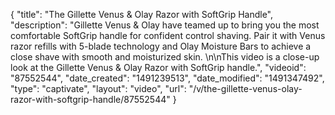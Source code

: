 {
    "title": "The Gillette Venus & Olay Razor with SoftGrip Handle",
    "description": "Gillette Venus & Olay have teamed up to bring you the most comfortable SoftGrip handle for confident control shaving. Pair it with Venus razor refills with 5-blade technology and Olay Moisture Bars to achieve a close shave with smooth and moisturized skin. \n\nThis video is a close-up look at the Gillette Venus & Olay Razor with SoftGrip handle.",
    "videoid": "87552544",
    "date_created": "1491239513",
    "date_modified": "1491347492",
    "type": "captivate",
    "layout": "video",
    "url": "\/v\/the-gillette-venus-olay-razor-with-softgrip-handle\/87552544"
}
